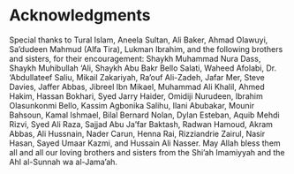 Acknowledgments
===============

Special thanks to Tural Islam, Aneela Sultan, Ali Baker, Ahmad Olawuyi,
Sa’dudeen Mahmud (Alfa Tira), Lukman Ibrahim, and the following brothers
and sisters, for their encouragement: Shaykh Muhammad Nura Dass, Shaykh
Muhibullah ‘Ali, Shaykh Abu Bakr Bello Salati, Waheed Afolabi, Dr.
‘Abdullateef Saliu, Mikail Zakariyah, Ra’ouf Ali-Zadeh, Jafar Mer, Steve
Davies, Jaffer Abbas, Jibreel Ibn Mikael, Muhammad Ali Khalil, Ahmed
Hakim, Hassan Bokhari, Syed Jarry Haider, Omidiji Nurudeen, Ibrahim
Olasunkonmi Bello, Kassim Agbonika Salihu, Ilani Abubakar, Mounir
Bahsoun, Kamal Ishmael, Bilal Bernard Nolan, Dylan Esteban, Aquib Mehdi
Rizvi, Syed Ali Raza, Sajjad Abu Ja’far Baktash, Radwan Hamoud, Akram
Abbas, Ali Hussnain, Nader Carun, Henna Rai, Rizziandrie Zairul, Nasir
Hasan, Sayed Umaar Kazmi, and Hussain Ali Nasser. May Allah bless them
all and all our loving brothers and sisters from the Shi’ah Imamiyyah
and the Ahl al-Sunnah wa al-Jama’ah.


